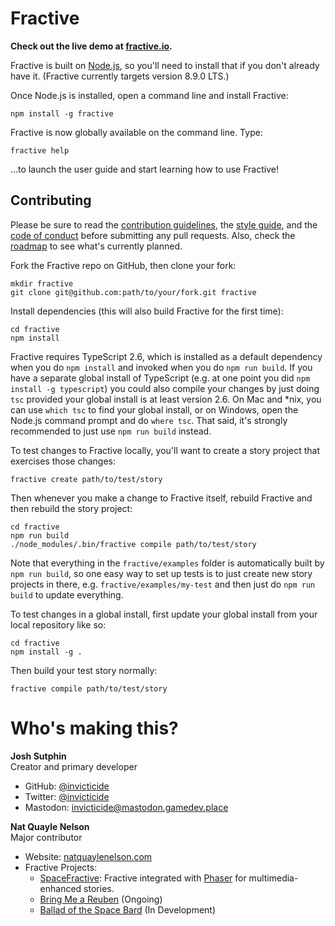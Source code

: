 # Fractive

**Check out the live demo at [fractive.io](http://fractive.io).**

Fractive is built on [Node.js](https://nodejs.org), so you'll need to install that if you don't already have it. (Fractive currently targets version 8.9.0 LTS.)

Once Node.js is installed, open a command line and install Fractive:

	npm install -g fractive

Fractive is now globally available on the command line. Type:

	fractive help

...to launch the user guide and start learning how to use Fractive!

## Contributing

Please be sure to read the [contribution guidelines](https://github.com/invicticide/fractive/blob/dev/.github/contributing.md), the [style guide](https://github.com/invicticide/fractive/blob/dev/.github/code_style.md), and the [code of conduct](https://github.com/invicticide/fractive/blob/dev/.github/code_of_conduct.md) before submitting any pull requests. Also, check the [roadmap](https://github.com/invicticide/fractive/blob/dev/.github/roadmap.md) to see what's currently planned.

Fork the Fractive repo on GitHub, then clone your fork:

	mkdir fractive
	git clone git@github.com:path/to/your/fork.git fractive

Install dependencies (this will also build Fractive for the first time):

	cd fractive
	npm install

Fractive requires TypeScript 2.6, which is installed as a default dependency when you do `npm install` and invoked when you do `npm run build`. If you have a separate global install of TypeScript (e.g. at one point you did `npm install -g typescript`) you could also compile your changes by just doing `tsc` provided your global install is at least version 2.6. On Mac and *nix, you can use `which tsc` to find your global install, or on Windows, open the Node.js command prompt and do `where tsc`. That said, it's strongly recommended to just use `npm run build` instead.

To test changes to Fractive locally, you'll want to create a story project that exercises those changes:

	fractive create path/to/test/story

Then whenever you make a change to Fractive itself, rebuild Fractive and then rebuild the story project:

	cd fractive
	npm run build
	./node_modules/.bin/fractive compile path/to/test/story

Note that everything in the `fractive/examples` folder is automatically built by `npm run build`, so one easy way to set up tests is to just create new story projects in there, e.g. `fractive/examples/my-test` and then just do `npm run build` to update everything.

To test changes in a global install, first update your global install from your local repository like so:

	cd fractive
	npm install -g .

Then build your test story normally:

	fractive compile path/to/test/story

# Who's making this?

**Josh Sutphin**<br>
Creator and primary developer

- GitHub: [@invicticide](https://github.com/invicticide)
- Twitter: [@invicticide](https://twitter.com/invicticide)
- Mastodon: [invicticide@mastodon.gamedev.place](https://mastodon.gamedev.place/@invicticide)

**Nat Quayle Nelson**<br>
Major contributor

- Website: [natquaylenelson.com](https://natquaylenelson.com)
- Fractive Projects:
	- [SpaceFractive](https://github.com/NQNStudios/SpaceFractive): Fractive integrated with [Phaser](https://phaser.io) for multimedia-enhanced stories.
	- [Bring Me a Reuben](https://nqn.itch.io/bring-me-a-reuben) (Ongoing)
	- [Ballad of the Space Bard](https://balladofthespacebard.com) (In Development)

